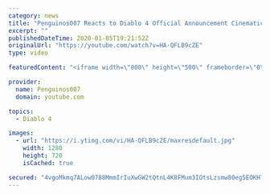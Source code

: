 ```yaml
---
category: news
title: "Penguinos007 Reacts to Diablo 4 Official Announcement Cinematic Trailer (Blizzcon 2019)"
excerpt: ""
publishedDateTime: 2020-01-05T19:21:52Z
originalUrl: "https://youtube.com/watch?v=HA-QFLB9cZE"
type: video

featuredContent: "<iframe width=\"800\" height=\"500\" frameborder=\"0\" src=\"https://www.youtube.com/embed/HA-QFLB9cZE\" allow=\"accelerometer; autoplay; encrypted-media; gyroscope; picture-in-picture\" allowfullscreen></iframe>"

provider:
  name: Penguinos007
  domain: youtube.com

topics:
  - Diablo 4

images:
  - url: "https://i.ytimg.com/vi/HA-QFLB9cZE/maxresdefault.jpg"
    width: 1280
    height: 720
    isCached: true

secured: "4vgoMkmq7ALow0788MmmIrIuXwGW2tQtnL4K8FMum3IOtsLzsmw80eg5EOKHTDTo/1foESNcZ0np0gy9Ejt31A649QBa7RUtmVWKGpBMEjyVzpjasor0voLcQfWyBNOU90dFflIPrin+/b37F5idovzZVPdGh+52KFKGCWmbVIrH+L596oB/W9czgYmUofYkKAAhdvBWjKXUCg5KKdfuuUDrssZsAt6w/48ViMD57MeBjGVa6k0UxsaILEKvT0A8vGhmyAnhuz9AdfxUr+r8jGjNBbAB/BzQMaGBu8guC+ulGvN8B0TshcqWe0lQtNUyxnnyPiwxw7GFUPALfiROG/DMksc41WpcNkEdon5ZJ6Rk6RA0EzDxiaoU/cM7yUvZnG6jJJnat1nLTBpq60Prl6GrU74ecDw+MZ04NHAh1SwDMAD8r5u5EhBWoJP/KQlS;ehPetSWH2PJzTakpBYf6lQ=="
---
```


